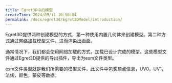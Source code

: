 ```yaml
---
title: Egret3D中的模型
createTime: 2024/09/11 10:50:04
permalink: /docs/egret3d/Egret3DModel/introduction/
---
```


Egret3D提供两种创建模型的方式，第一种使用内置几何体来创建模型。第二种方式通过网络加载模型文件，进而渲染出画面。

通常情况下，我们都会使用网络加载的方式，加载已设计完成的模型。这些模型文件通过Egret3D提供的导出插件，导出为esm文件类型。

esm文件类型就是我们所需要的模型文件，此文件中包含顶点信息，UV0，UV1，法线，颜色，蒙皮等数据。

